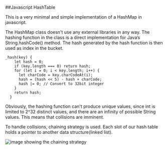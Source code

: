##Javascript HashTable

This is a very minimal and simple implementation of a HashMap in javascript.

The HashMap class doesn't use any external libraries in any way.
The hashing function in the class is a direct implementation for Java’s String.hashCode() method. The hash generated by the hash function is then used as index in the bucket.

```
_hash(key) {
    let hash = 0;
    if (key.length === 0) return hash;
    for (let i = 0; i < key.length; i++) {
      let charCode = key.charCodeAt(i);
      hash = (hash << 5) - hash + charCode;
      hash |= 0; // Convert to 32bit integer
    }
    return hash;
  }
```

Obviously, the hashing function can't produce unique values, since int is limited to 2^32 distinct values, and there are an infinity of possible String values. This means that collisions are imminent.

To handle collisions, chaining strategy is used. Each slot of our hash table holds a pointer to another data structure(linked list).

![image showing the chaining strategy](https://www.educative.io/api/page/4910944193871872/image/download/4810203387133952)
